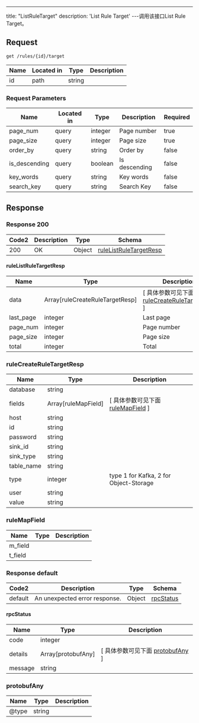 ---
title: "ListRuleTarget"
description: 'List Rule Target'
---调用该接口List Rule Target。



## Request


```
get /rules/{id}/target
```

| Name | Located in | Type | Description | 
| ---- | ---------- | ----------- | ----------- | 
| id | path | string |  |  

###  Request Parameters

| Name | Located in | Type | Description |  Required |
| ---- | ---------- | ----------- | ----------- |  ---- |
| page_num | query | integer | Page number |  true |
| page_size | query | integer | Page size |  true |
| order_by | query | string | Order by |  false |
| is_descending | query | boolean | Is descending |  false |
| key_words | query | string | Key words |  false |
| search_key | query | string | Search Key |  false |

## Response

### Response  200 
| Code2 | Description | Type | Schema |
| ---- | ----------- | ------ | ------ |
| 200 | OK | Object | [ruleListRuleTargetResp](#ruleListRuleTargetResp) |

#### ruleListRuleTargetResp

| Name | Type | Description | 
| ---- | ---- | ----------- |         
| data | Array[ruleCreateRuleTargetResp] |  [ 具体参数可见下面 [ruleCreateRuleTargetResp](#ruleCreateRuleTargetResp) ] |       
| last_page | integer | Last page |      
| page_num | integer | Page number |      
| page_size | integer | Page size |      
| total | integer | Total |   

### ruleCreateRuleTargetResp
| Name | Type | Description | 
| ---- | ---- | ----------- |     
| database | string |  |          
| fields | Array[ruleMapField] |  [ 具体参数可见下面 [ruleMapField](#ruleMapField) ] |       
| host | string |  |      
| id | string |  |      
| password | string |  |      
| sink_id | string |  |      
| sink_type | string |  |      
| table_name | string |  |      
| type | integer | type 1 for Kafka, 2 for Object-Storage |      
| user | string |  |      
| value | string |  |   

### ruleMapField
| Name | Type | Description | 
| ---- | ---- | ----------- |     
| m_field |  |  |      
| t_field |  |  |   



### Response  default 
| Code2 | Description | Type | Schema |
| ---- | ----------- | ------ | ------ |
| default | An unexpected error response. | Object | [rpcStatus](#rpcStatus) |

#### rpcStatus

| Name | Type | Description | 
| ---- | ---- | ----------- |     
| code | integer |  |          
| details | Array[protobufAny] |  [ 具体参数可见下面 [protobufAny](#protobufAny) ] |       
| message | string |  |   

### protobufAny
| Name | Type | Description | 
| ---- | ---- | ----------- |     
| @type | string |  |   



